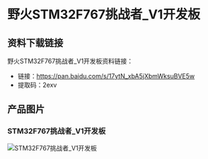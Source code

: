 # 野火STM32F767挑战者_V1开发板

## 资料下载链接
野火STM32F767挑战者_V1开发板资料链接：
* 链接：https://pan.baidu.com/s/17ytN_xbA5jXbmWksuBVE5w 
* 提取码：2exv 


## 产品图片
### STM32F767挑战者_V1开发板
![STM32F767挑战者_V1开发板](https://raw.githubusercontent.com/wiki/Embdefire/products/images/STM32系列产品/STM32F767挑战者_V1开发板/STM32F767挑战者_V1开发板.jpg)
